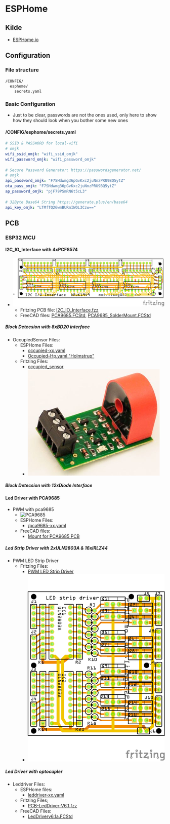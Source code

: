 # ESPHome

## Kilde

* [ESPHome.io](https://esphome.io/)

## Configuration

### File structure

```data
/CONFIG/
  esphome/
    secrets.yaml
```

### Basic Configuration

* Just to be clear, passwords are not the ones used, only here to show how they should look when you bother some new ones

#### /CONFIG/esphome/secrets.yaml

```yaml
# SSID & PASSWORD for local-wifi
# omjk
wifi_ssid_omjk: "wifi_ssid_omjk"
wifi_password_omjk: "wifi_password_omjk"

# Secure Password Generator: https://passwordsgenerator.net/
# omjk
api_password_omjk: "F7SHdwmg36pGvKxc2juNnzPRU9BQ5ytZ"
ota_pass_omjk: "F7SHdwmg36pGvKxc2juNnzPRU9BQ5ytZ"
ap_password_omjk: "pjF79PSmRN6t5cL3"

# 32Byte Base64 String https://generate.plus/en/base64
api_key_omjk: "LTMfTQ2GwmBURmIWOL3Czw=="

```

## PCB

### ESP32 MCU

#### I2C_IO_Interface with 4xPCF8574

* ![I2C_IO_Interface_pcb.png](./Images/I2C_%20IO_Interface_pcb.png)
  * Fritzing PCB file: [I2C_IO_Interface.fzz](https://github.com/sekt1953/Fritzing/blob/main/My_PCB/Modeltog/Block_Detecsion/I2C_%20IO_Interface.fzz)
  * FreeCAD files: [PCA9685.FCStd](https://github.com/sekt1953/FreeCAD/blob/main/PCA9685/PCA9685.FCStd), [PCA9685_SolderMount.FCStd](https://github.com/sekt1953/FreeCAD/blob/main/PCA9685/PCA9685_SolderMount.FCStd)

##### Block Detecsion with 8xBD20 interface

* OccupiedSensor Files:
  * ESPHome Files:
    * [occupied-xx.yaml](./occupied-xx.yaml)
    * [Occupied-Hp.yaml "Holmstrup"](./Occupied-Hp.yaml)
  * Fritzing Files:
    * [occupied_sensor](https://github.com/sekt1953/Fritzing/blob/main/My_PCB/README.md#occupied_sensor-work-in-progress)
    * ![BD20.png](./Images/BD20.png)

##### Block Detecsion with 12xDiode Interface

#### Led Driver with PCA9685

* PWM with pca9685
  * ![PCA9685](./Images/Skærmbillede%20fra%202024-01-23%2013-13-27.png)
  * ESPHome Files:
    * [/pca9685-xx.yaml](./pca9685-00.yaml)
  * FreeCAD files:
    * [Mount for PCA9685 PCB](https://github.com/sekt1953/FreeCAD#mount-for-pca9685-pcb)

##### Led Strip Driver with 2xULN2803A & 16xIRLZ44

* PWM LED Strip Driver
  * Fritzing Files:
    * [PWM LED Strip Driver](https://github.com/sekt1953/Fritzing/blob/main/My_PCB/Modeltog/LedStripDriver/README.md)
    * ![LedStripDriver_pcb.png](./Images/LedStripDriver_pcb.png)

##### Led Driver with optocupler

* Leddriver Files:
  * ESPHome files:
    * [leddriver-xx.yaml](./leddriver-xx.yaml)
  * Fritzing Files;
    * [PCB-LedDriver-V6.1.fzz](https://github.com/sekt1953/Fritzing/blob/main/My_PCB/LedDriver/v6.1/PCB-LedDriver-V6.1.fzz)
  * FreeCAD Files:
    * [LedDriverv6.1a.FCStd](https://github.com/sekt1953/FreeCAD/blob/main/LeadDriverv6.1/LedDriverv6.1a.FCStd)
